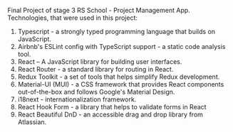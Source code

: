 Final Project of stage 3 RS School - Project Management App.
Technologies, that were used in this project:

1. Typescript - a strongly typed programming language that builds on JavaScript.
2. Airbnb's ESLint config with TypeScript support - a static code analysis tool.
3. React – A JavaScript library for building user interfaces.
4. React Router - a standard library for routing in React.
5. Redux Toolkit - a set of tools that helps simplify Redux development.
6. Material-UI (MUI) - a CSS framework that provides React components out-of-the-box and follows Google's Material Design.
7. i18next - internationalization framework.
8. React Hook Form - a library that helps to validate forms in React
9. React Beautiful DnD - an accessible drag and drop library from Atlassian.
